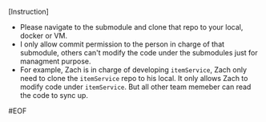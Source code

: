 [Instruction]
- Please navigate to the submodule and clone that repo to your local, docker or VM.
- I only allow commit permission to the person in charge of that submodule, others can't modify the code under the submodules just for managment purpose.
- For example, Zach is in charge of developing `itemService`, Zach only need to clone the `itemService` repo to his local. It only allows Zach to modify code under `itemService`. But all other team memeber can read the code to sync up.

#EOF 
